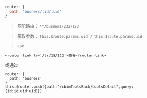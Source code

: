 ```js
router: {
  path: 'busness/:id/:uid'
}
```
> 匹配路由： `**/busness/232/223`

> 获取参数： `this.$route.params.uid / this.$route.params.uid`

> use

`<router-link to='/tr/15/122'>查看</router-link>`

或通过 
```
router: {
  path: 'busness'
}
this.$router.push({path:"/cbimToolsBack/toolsDetail",query:{id:id,uid:uid}})
```
